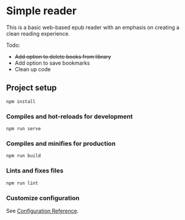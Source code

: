 # Simple reader

This is a basic web-based epub reader with an emphasis on creating a clean reading experience. 

Todo:
* ~~Add option to delete books from library~~
* Add option to save bookmarks
* Clean up code

## Project setup
```
npm install
```

### Compiles and hot-reloads for development
```
npm run serve
```

### Compiles and minifies for production
```
npm run build
```

### Lints and fixes files
```
npm run lint
```

### Customize configuration
See [Configuration Reference](https://cli.vuejs.org/config/).
